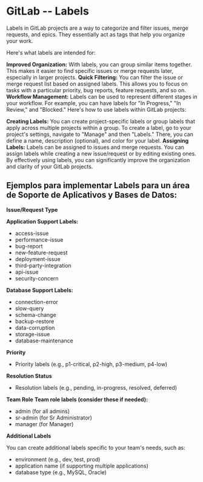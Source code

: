 # GitLab -- Labels

Labels in GitLab projects are a way to categorize and filter issues, merge requests, and epics. They essentially act as tags that help you organize your work.

Here's what labels are intended for:

__Improved Organization:__ With labels, you can group similar items together. This makes it easier to find specific issues or merge requests later, especially in larger projects.
__Quick Filtering:__ You can filter the issue or merge request list based on assigned labels. This allows you to focus on tasks with a particular priority, bug reports, feature requests, and so on.
__Workflow Management:__ Labels can be used to represent different stages in your workflow. For example, you can have labels for "In Progress," "In Review," and "Blocked."
Here's how to use labels within GitLab projects:

__Creating Labels:__ You can create project-specific labels or group labels that apply across multiple projects within a group.
To create a label, go to your project's settings, navigate to "Manage" and then "Labels." There, you can define a name, description (optional), and color for your label.
__Assigning Labels:__ Labels can be assigned to issues and merge requests. You can assign labels while creating a new issue/request or by editing existing ones.
By effectively using labels, you can significantly improve the organization and clarity of your GitLab projects.

## Ejemplos para implementar Labels para un área de Soporte de Aplicativos y Bases de Datos:

**Issue/Request Type**

__Application Support Labels:__
- access-issue
- performance-issue
- bug-report
- new-feature-request
- deployment-issue
- third-party-integration
- api-issue
- security-concern

__Database Support Labels:__
- connection-error
- slow-query
- schema-change
- backup-restore
- data-corruption
- storage-issue
- database-maintenance

__Priority__

- Priority labels (e.g., p1-critical, p2-high, p3-medium, p4-low)

__Resolution Status__

- Resolution labels (e.g., pending, in-progress, resolved, deferred)

__Team Role__
**Team role labels (consider these if needed):**
- admin (for all admins)
- sr-admin (for Sr Administrator)
- manager (for Manager)

__Additional Labels__

You can create additional labels specific to your team's needs, such as:
- environment (e.g., dev, test, prod)
- application name (if supporting multiple applications)
- database type (e.g., MySQL, Oracle)

